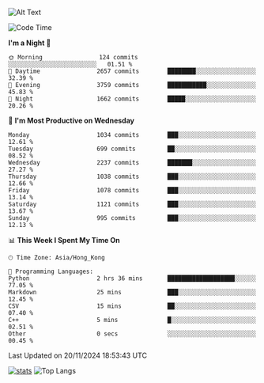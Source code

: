 ![Alt Text](https://media.tenor.com/3Gehha8RO-sAAAAC/goose-dance.gif)

<!--START_SECTION:waka-->
![Code Time](http://img.shields.io/badge/Code%20Time-352%20hrs%202%20mins-blue)

**I'm a Night 🦉** 

```text
🌞 Morning                124 commits         ░░░░░░░░░░░░░░░░░░░░░░░░░   01.51 % 
🌆 Daytime                2657 commits        ████████░░░░░░░░░░░░░░░░░   32.39 % 
🌃 Evening                3759 commits        ███████████░░░░░░░░░░░░░░   45.83 % 
🌙 Night                  1662 commits        █████░░░░░░░░░░░░░░░░░░░░   20.26 % 
```
📅 **I'm Most Productive on Wednesday** 

```text
Monday                   1034 commits        ███░░░░░░░░░░░░░░░░░░░░░░   12.61 % 
Tuesday                  699 commits         ██░░░░░░░░░░░░░░░░░░░░░░░   08.52 % 
Wednesday                2237 commits        ███████░░░░░░░░░░░░░░░░░░   27.27 % 
Thursday                 1038 commits        ███░░░░░░░░░░░░░░░░░░░░░░   12.66 % 
Friday                   1078 commits        ███░░░░░░░░░░░░░░░░░░░░░░   13.14 % 
Saturday                 1121 commits        ███░░░░░░░░░░░░░░░░░░░░░░   13.67 % 
Sunday                   995 commits         ███░░░░░░░░░░░░░░░░░░░░░░   12.13 % 
```


📊 **This Week I Spent My Time On** 

```text
🕑︎ Time Zone: Asia/Hong_Kong

💬 Programming Languages: 
Python                   2 hrs 36 mins       ███████████████████░░░░░░   77.05 % 
Markdown                 25 mins             ███░░░░░░░░░░░░░░░░░░░░░░   12.45 % 
CSV                      15 mins             ██░░░░░░░░░░░░░░░░░░░░░░░   07.40 % 
C++                      5 mins              █░░░░░░░░░░░░░░░░░░░░░░░░   02.51 % 
Other                    0 secs              ░░░░░░░░░░░░░░░░░░░░░░░░░   00.45 % 
```


 Last Updated on 20/11/2024 18:53:43 UTC
<!--END_SECTION:waka-->
[![stats](https://github-readme-stats-rose-phi.vercel.app/api?username=jxncted&count_private=true)](https://github.com/jxncted/github-readme-stats)
![Top Langs](https://github-readme-stats-rose-phi.vercel.app/api/top-langs/?username=jxncted\&layout=compact&hide=c,assembly,jupyter%20notebook)
